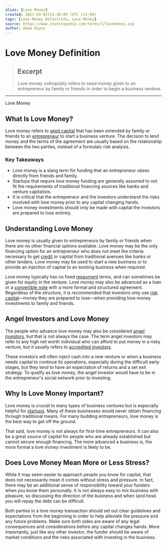 ```yaml
---
alias: [Love Money]
created: 2021-03-02T21:30:09 (UTC +11:00)
tags: [Love Money Definition, Love Money]
source: https://www.investopedia.com/terms/l/lovemoney.asp
author: Adam Hayes
---
```


# Love Money Definition

> ## Excerpt
> Love money colloquially refers to seed money given to an entrepreneur by family or friends in order to begin a business venture.

---

Love Money
## What Is Love Money?

Love money refers to [seed capital](https://www.investopedia.com/terms/s/seedcapital.asp) that has been extended by family or friends to an [entrepreneur](https://www.investopedia.com/terms/e/entrepreneur.asp) to start a business venture. The decision to lend money and the terms of the agreement are usually based on the relationship between the two parties, instead of a formulaic risk analysis.

### Key Takeaways

-   Love money is a slang term for funding that an entrepreneur raises directly from friends and family.
-   Startups that require love money funding are generally assumed to not fit the requirements of traditional financing sources like banks and venture capitalists.
-   It is critical that the entrepreneur and the investors understand the risks involved with love money prior to any capital changing hands.
-   Love money investments should only be made with capital the investors are prepared to lose entirely.

## Understanding Love Money

Love money is usually given to entrepreneurs by family or friends when there are no other financial options available. Love money may be the only financing option for an entrepreneur who does not meet the criteria necessary to get [credit](https://www.investopedia.com/terms/c/credit.asp) or capital from traditional avenues like banks or other lenders. Love money may be used to start a new business or to provide an injection of capital to an existing business when required.

Love money typically has no fixed [repayment](https://www.investopedia.com/terms/r/repayment.asp) terms, and can sometimes be given for equity in the venture. Love money may also be advanced as a loan or a [convertible note](https://www.investopedia.com/terms/c/convertiblebond.asp) with a more formal and structured agreement. Regardless of the structure, it is recommended that investors only use [risk capital](https://www.investopedia.com/terms/r/riskcapital.asp)—money they are prepared to lose—when providing love money investments to family and friends.

## Angel Investors and Love Money

The people who advance love money may also be considered [angel investors](https://www.investopedia.com/terms/a/angelinvestor.asp), but that is not always the case. The term angel investors may refer to any high net worth individual who can afford to put money in a risky venture, but it usually refers to [accredited investors](https://www.investopedia.com/terms/a/accreditedinvestor.asp).

These investors will often inject cash into a new venture or when a business needs capital to continue its operations, especially during the difficult early stages, but they tend to have an expectation of returns and a set exit strategy. To qualify as love money, the angel investor would have to be in the entrepreneur's social network prior to investing.

## Why Is Love Money Important?

Love money is crucial to many types of business ventures but is especially helpful for [startups](https://www.investopedia.com/terms/s/startup.asp). Many of these businesses would never obtain financing through traditional means. For many budding entrepreneurs, love money is the best way to get off the ground.

That said, love money is not always for first-time entrepreneurs. It can also be a great source of capital for people who are already established but cannot secure enough financing. The more advanced a business is, the more formal a love money investment is likely to be. 

## Does Love Money Mean More or Less Stress?

While it may seem easier to approach people you know for capital, that does not necessarily mean it comes without stress and pressure. In fact, there may be an additional sense of responsibility toward your funders when you know them personally. It is not always easy to mix business with pleasure, so discussing the direction of the business and when (and how) you will repay the debt can be difficult.

Both parties in a love money transaction should set out clear guidelines and expectations from the beginning in order to help alleviate the pressure and any future problems. Make sure both sides are aware of any legal consequences and considerations before any capital changes hands. More importantly, just like any other investor, the funder should be aware of market conditions and the risks associated with investing in the business.
